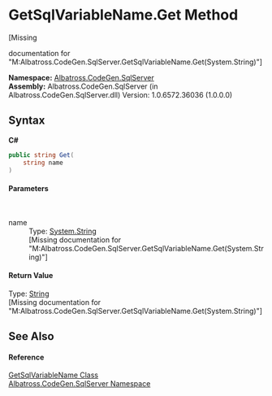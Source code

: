 # GetSqlVariableName.Get Method 
 

\[Missing <summary> documentation for "M:Albatross.CodeGen.SqlServer.GetSqlVariableName.Get(System.String)"\]

**Namespace:**&nbsp;<a href="9727DDEC.md">Albatross.CodeGen.SqlServer</a><br />**Assembly:**&nbsp;Albatross.CodeGen.SqlServer (in Albatross.CodeGen.SqlServer.dll) Version: 1.0.6572.36036 (1.0.0.0)

## Syntax

**C#**<br />
``` C#
public string Get(
	string name
)
```


#### Parameters
&nbsp;<dl><dt>name</dt><dd>Type: <a href="http://msdn2.microsoft.com/en-us/library/s1wwdcbf" target="_blank">System.String</a><br />\[Missing <param name="name"/> documentation for "M:Albatross.CodeGen.SqlServer.GetSqlVariableName.Get(System.String)"\]</dd></dl>

#### Return Value
Type: <a href="http://msdn2.microsoft.com/en-us/library/s1wwdcbf" target="_blank">String</a><br />\[Missing <returns> documentation for "M:Albatross.CodeGen.SqlServer.GetSqlVariableName.Get(System.String)"\]

## See Also


#### Reference
<a href="7F906091.md">GetSqlVariableName Class</a><br /><a href="9727DDEC.md">Albatross.CodeGen.SqlServer Namespace</a><br />